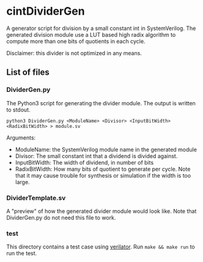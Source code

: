 # cintDividerGen
A generator script for division by a small constant int in SystemVerilog. The generated division module use a LUT based high radix algorithm to compute more than one bits of quotients in each cycle.

Disclaimer: this divider is not optimized in any means.

## List of files
### DividerGen.py
The Python3 script for generating the divider module. The output is written to stdout.

    python3 DividerGen.py <ModuleName> <Divisor> <InputBitWidth> <RadixBitWidth> > module.sv

Arguments:
- ModuleName: the SystemVerilog module name in the generated module
- Divisor: The small constant int that a dividend is divided against.
- InputBitWidth: The width of dividend, in number of bits
- RadixBitWidth: How many bits of quotient to generate per cycle. Note that it may cause trouble for synthesis or simulation if the width is too large.

### DividerTemplate.sv
A "preview" of how the generated divider module would look like. Note that DividerGen.py do not need this file to work.

### test
This directory contains a test case using [verilator](https://www.veripool.org/projects/verilator/wiki/Installing "verilator"). Run `make && make run` to run the test.
